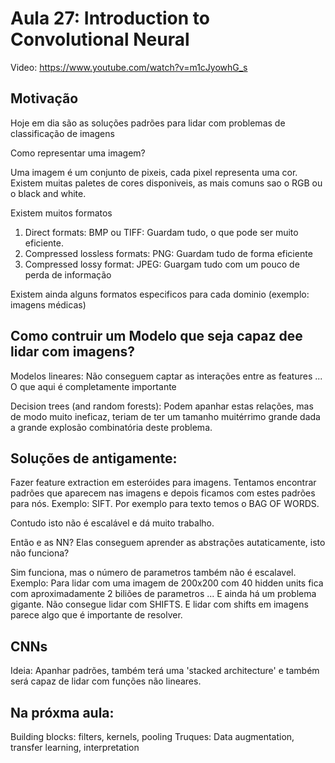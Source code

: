 # Aula 27: Introduction to Convolutional Neural

Video: https://www.youtube.com/watch?v=m1cJyowhG_s

## Motivação

Hoje em dia são as soluções padrões para lidar com problemas de classificação de imagens 

Como representar uma imagem? 

Uma imagem é um conjunto de pixeis, cada pixel representa uma cor. Existem muitas paletes de cores disponiveis, as mais comuns sao o RGB ou o black and white. 

Existem muitos formatos

1. Direct formats: BMP ou TIFF: Guardam tudo, o que pode ser muito eficiente.
2. Compressed lossless formats: PNG: Guardam tudo de forma eficiente
3. Compressed lossy format: JPEG: Guargam tudo com um pouco de perda de informação

Existem ainda alguns formatos especificos para cada dominio (exemplo: imagens médicas)

## Como contruir um Modelo que seja capaz dee lidar com imagens?

Modelos lineares: Não conseguem captar as interações entre as features ... O que aqui é completamente importante

Decision trees (and random forests): Podem apanhar estas relações, mas de modo muito ineficaz, teriam de ter um tamanho muitérrimo grande dada a grande explosão combinatória deste problema. 

## Soluções de antigamente: 

Fazer feature extraction em esteróides para imagens. Tentamos encontrar padrões que aparecem nas imagens e depois ficamos com estes padrões para nós. Exemplo: SIFT. Por exemplo para texto temos o BAG OF WORDS. 

Contudo isto não é escalável e dá muito trabalho.

Então e as NN? Elas conseguem aprender as abstrações autaticamente, isto não funciona? 

Sim funciona, mas o número de parametros também não é escalavel. Exemplo: Para lidar com uma imagem de 200x200 com 40 hidden units fica com aproximadamente 2 biliões de parametros ... E ainda há um problema gigante. Não consegue lidar com SHIFTS. E lidar com shifts em imagens parece algo que é importante de resolver.

## CNNs

Ideia: Apanhar padrões, também terá uma 'stacked architecture' e também será capaz de lidar com funções não lineares.

## Na próxma aula:

Building blocks: filters, kernels, pooling
Truques: Data augmentation, transfer learning, interpretation